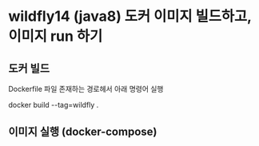 # wildfly14 (java8) 도커 이미지 빌드하고, 이미지 run 하기

## 도커 빌드
Dockerfile 파일 존재하는 경로헤서 아래 명령어 실행

docker build --tag=wildfly .

## 이미지 실행 (docker-compose)